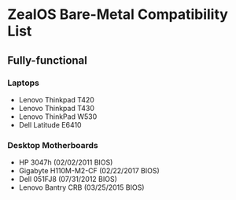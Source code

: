 # ZealOS Bare-Metal Compatibility List

## Fully-functional
### Laptops
* Lenovo Thinkpad T420
* Lenovo Thinkpad T430
* Lenovo ThinkPad W530
* Dell Latitude E6410
### Desktop Motherboards
* HP 3047h (02/02/2011 BIOS)
* Gigabyte H110M-M2-CF (02/22/2017 BIOS)
* Dell 051FJ8 (07/31/2012 BIOS)
* Lenovo Bantry CRB (03/25/2015 BIOS)